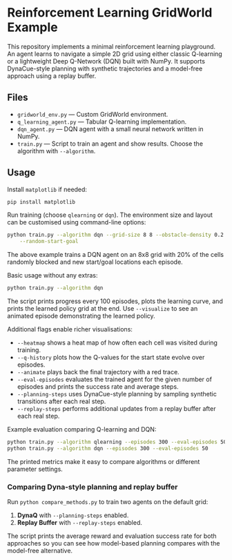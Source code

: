 # Reinforcement Learning GridWorld Example

This repository implements a minimal reinforcement learning playground. An agent learns to navigate a simple 2D grid using either classic Q-learning or a lightweight Deep Q-Network (DQN) built with NumPy. It supports DynaCue-style planning with synthetic trajectories and a model-free approach using a replay buffer.

## Files

- `gridworld_env.py` — Custom GridWorld environment.
- `q_learning_agent.py` — Tabular Q-learning implementation.
- `dqn_agent.py` — DQN agent with a small neural network written in NumPy.
- `train.py` — Script to train an agent and show results. Choose the algorithm with `--algorithm`.

## Usage

Install `matplotlib` if needed:

```bash
pip install matplotlib
```

Run training (choose `qlearning` or `dqn`). The environment size and layout can
be customised using command-line options:

```bash
python train.py --algorithm dqn --grid-size 8 8 --obstacle-density 0.2 \
    --random-start-goal
```

The above example trains a DQN agent on an 8x8 grid with 20% of the cells
randomly blocked and new start/goal locations each episode.

Basic usage without any extras:

```bash
python train.py --algorithm dqn
```

The script prints progress every 100 episodes, plots the learning curve, and
prints the learned policy grid at the end. Use `--visualize` to see an animated
episode demonstrating the learned policy.

Additional flags enable richer visualisations:

- `--heatmap` shows a heat map of how often each cell was visited during training.
- `--q-history` plots how the Q-values for the start state evolve over episodes.
- `--animate` plays back the final trajectory with a red trace.
- `--eval-episodes` evaluates the trained agent for the given number of
  episodes and prints the success rate and average steps.
- `--planning-steps` uses DynaCue-style planning by sampling synthetic
  transitions after each real step.
- `--replay-steps` performs additional updates from a replay buffer
  after each real step.

Example evaluation comparing Q-learning and DQN:

```bash
python train.py --algorithm qlearning --episodes 300 --eval-episodes 50
python train.py --algorithm dqn --episodes 300 --eval-episodes 50
```

The printed metrics make it easy to compare algorithms or different parameter
settings.

### Comparing Dyna-style planning and replay buffer

Run `python compare_methods.py` to train two agents on the default grid:

1. **DynaQ** with `--planning-steps` enabled.
2. **Replay Buffer** with `--replay-steps` enabled.

The script prints the average reward and evaluation success rate for both
approaches so you can see how model-based planning compares with the
model-free alternative.
